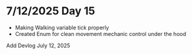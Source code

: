 # 7/12/2025 Day 15

- Making Walking variable tick properly
- Created Enum for clean movement mechanic control under the hood

Add Devlog July 12, 2025
